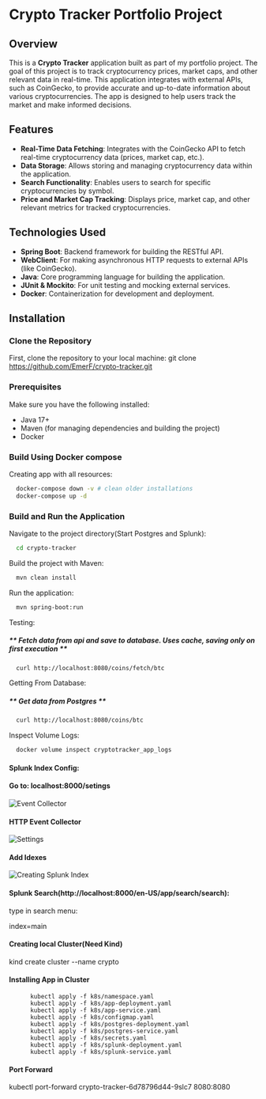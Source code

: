 # Crypto Tracker Portfolio Project

## Overview
This is a **Crypto Tracker** application built as part of my portfolio project. The goal of this project is to track cryptocurrency prices, market caps, and other relevant data in real-time. This application integrates with external APIs, such as CoinGecko, to provide accurate and up-to-date information about various cryptocurrencies. The app is designed to help users track the market and make informed decisions.

## Features
- **Real-Time Data Fetching**: Integrates with the CoinGecko API to fetch real-time cryptocurrency data (prices, market cap, etc.).
- **Data Storage**: Allows storing and managing cryptocurrency data within the application.
- **Search Functionality**: Enables users to search for specific cryptocurrencies by symbol.
- **Price and Market Cap Tracking**: Displays price, market cap, and other relevant metrics for tracked cryptocurrencies.

## Technologies Used
- **Spring Boot**: Backend framework for building the RESTful API.
- **WebClient**: For making asynchronous HTTP requests to external APIs (like CoinGecko).
- **Java**: Core programming language for building the application.
- **JUnit & Mockito**: For unit testing and mocking external services.
- **Docker**: Containerization for development and deployment.

## Installation

### Clone the Repository
First, clone the repository to your local machine:
git clone https://github.com/EmerF/crypto-tracker.git


### Prerequisites
Make sure you have the following installed:
- Java 17+
- Maven (for managing dependencies and building the project)
- Docker

### Build Using Docker compose
Creating app with all resources:
```bash
  docker-compose down -v # clean older installations
  docker-compose up -d
```

### Build and Run the Application
Navigate to the project directory(Start Postgres and Splunk):

```bash
  cd crypto-tracker
```

Build the project with Maven:
```bash
  mvn clean install
```
Run the application:
```bash
  mvn spring-boot:run
```
Testing:
##### ** Fetch data from api and save to database. Uses cache, saving only on first execution **
```bash
  curl http://localhost:8080/coins/fetch/btc
```
Getting From Database:
##### ** Get data from Postgres **
```bash
  curl http://localhost:8080/coins/btc
```

Inspect Volume Logs:
```bash
  docker volume inspect cryptotracker_app_logs
```

#### Splunk Index Config:

#### Go to:  localhost:8000/setings

![Event Collector](images/splunk_settings.png)

#### HTTP Event Collector

![Settings](images/splunk_event.png)

#### Add Idexes

![Creating Splunk Index](images/add_splunk_index.png)

#### Splunk Search(http://localhost:8000/en-US/app/search/search):

type in search menu:

index=main

#### Creating local Cluster(Need Kind)

kind create cluster --name crypto


#### Installing App in Cluster
          kubectl apply -f k8s/namespace.yaml
          kubectl apply -f k8s/app-deployment.yaml
          kubectl apply -f k8s/app-service.yaml
          kubectl apply -f k8s/configmap.yaml
          kubectl apply -f k8s/postgres-deployment.yaml
          kubectl apply -f k8s/postgres-service.yaml
          kubectl apply -f k8s/secrets.yaml
          kubectl apply -f k8s/splunk-deployment.yaml
          kubectl apply -f k8s/splunk-service.yaml

#### Port Forward
kubectl port-forward crypto-tracker-6d78796d44-9slc7 8080:8080